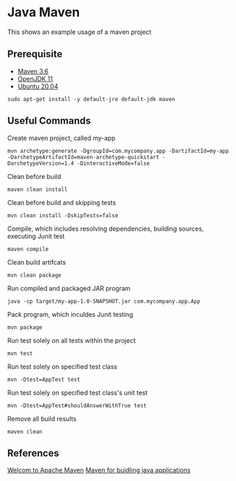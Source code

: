 # Java Maven

This shows an example usage of a maven project

## Prerequisite

* [Maven 3.6](https://maven.apache.org/)
* [OpenJDK 11](https://openjdk.java.net/)
* [Ubuntu 20.04](https://releases.ubuntu.com/20.04/)

```
sudo apt-get install -y default-jre default-jdk maven
```

## Useful Commands

Create maven project, called my-app
```
mvn archetype:generate -DgroupId=com.mycompany.app -DartifactId=my-app -DarchetypeArtifactId=maven-archetype-quickstart -DarchetypeVersion=1.4 -DinteractiveMode=false
```

Clean before build
```
maven clean install
```

Clean before build and skipping tests
```
mvn clean install -DskipTests=false
```

Compile, which includes resolving dependencies, building sources, executing Junit test
```
maven compile
```

Clean build artifcats
```
mvn clean package
```

Run compiled and packaged JAR program
```
java -cp target/my-app-1.0-SNAPSHOT.jar com.mycompany.app.App
```

Pack program, which inculdes Junit testing
```
mvn package
```

Run test solely on all tests within the project
```
mvn test
```

Run test solely on specified test class
```
mvn -Dtest=AppTest test
```

Run test solely on specified test class's unit test
```
mvn -Dtest=AppTest#shouldAnswerWithTrue test
```

Remove all build results
```
maven clean
```

## References
[Welcom to Apache Maven](https://maven.apache.org/index.html)
[Maven for buidling java applications](https://www.vogella.com/tutorials/ApacheMaven/article.html#:~:text=Maven%20provides%20a%20command%20line,phase%20or%20goal%20to%20execute.)
